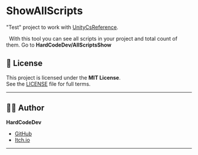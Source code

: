 # ShowAllScripts

"Test" project to work with [UnityCsReference](https://github.com/Unity-Technologies/UnityCsReference).

&nbsp;
With this tool you can see all scripts in your project and total count of them. Go to **HardCodeDev/AllScriptsShow**

## 📄 License

This project is licensed under the **MIT License**.  
See the [LICENSE](LICENSE) file for full terms.

---

## 👨‍💻 Author

**HardCodeDev**  
- [GitHub](https://github.com/HardCodeDev777)  
- [Itch.io](https://hardcodedev.itch.io/)

---
